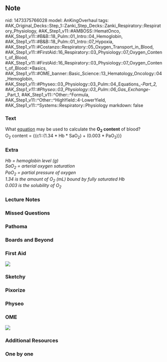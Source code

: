 ## Note
nid: 1473375766028
model: AnKingOverhaul
tags: #AK_Original_Decks::Step_1::Zanki_Step_Decks::Zanki_Respiratory::Respiratory_Physiology, #AK_Step1_v11::#AMBOSS::HematOnco, #AK_Step1_v11::#B&B::18_Pulm::01_Intro::04_Hemoglobin, #AK_Step1_v11::#B&B::18_Pulm::01_Intro::07_Hypoxia, #AK_Step1_v11::#Costanzo::Respiratory::05_Oxygen_Transport_in_Blood, #AK_Step1_v11::#FirstAid::16_Respiratory::03_Physiology::07_Oxygen_Content_of_Blood, #AK_Step1_v11::#FirstAid::16_Respiratory::03_Physiology::07_Oxygen_Content_of_Blood::*Basics, #AK_Step1_v11::#OME_banner::Basic_Science::13_Hematology_Oncology::04_Hemoglobin, #AK_Step1_v11::#Physeo::03_Physiology::03_Pulm::04_Equations_-_Part_2, #AK_Step1_v11::#Physeo::03_Physiology::03_Pulm::06_Gas_Exchange_-_Part_1, #AK_Step1_v11::^Other::^Formula, #AK_Step1_v11::^Other::^HighYield::4-LowerYield, #AK_Step1_v11::^Systems::Respiratory::Physiology
markdown: false

### Text
<div>
  What <u>equation</u> may be used to calculate the
  <b>O<sub>2</sub> content</b> of blood?
</div>
<div>
  O<sub>2</sub> content = {{c1::(1.34 * Hb * SaO<sub>2</sub>) +
  (0.003 * PaO<sub>2</sub>)}}
</div>

### Extra
<div>
  <i>Hb = hemoglobin level (g)</i>
</div>
<div>
  <i>SaO<sub>2</sub> = arterial oxygen saturation</i>
</div>
<div>
  <i>PaO<sub>2</sub> = partial pressure of oxygen</i>
</div>
<div>
  <i>1.34 is the amount of O<sub>2</sub> (mL) bound by fully
  saturated Hb</i>
</div>
<div>
  <i>0.003 is the solubility of O<sub>2</sub></i>
</div>

### Lecture Notes


### Missed Questions


### Pathoma


### Boards and Beyond


### First Aid
<img src="tmpaik2I6.png">

### Sketchy


### Pixorize


### Physeo


### OME
<div class="ome-widget">
  <a href=
  "https://onlinemeded.org/spa/heme-onc/hemoglobin/acquire?ref=anki">
  <img src="_OME_AnkiFlashcards_Lesson_1.png"></a>
</div>

### Additional Resources


### One by one

